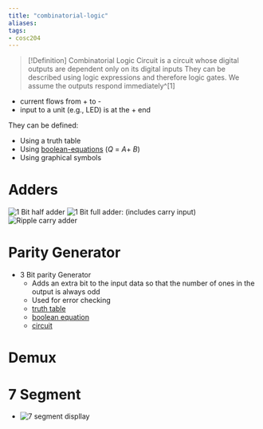 ```yaml
---
title: "combinatorial-logic"
aliases:
tags: 
- cosc204
---
```


> [!Definition]
> Combinatorial Logic Circuit is a circuit whose digital outputs are dependent only on its digital inputs
They can be described using logic expressions and therefore logic gates. We assume the outputs respond immediately^[1]

- current flows from + to -
- input to a unit (e.g., LED) is at the + end

They can be defined:
- Using a truth table
- Using [boolean-equations](notes/boolean-equations.md) ($Q\ =\ A+\ B$) 
- Using graphical symbols

# Adders
![1 Bit half adder](https://i.imgur.com/mjCVU4I.png)
![1 Bit full adder: (includes carry input)](https://i.imgur.com/yu6kS83.png)
![Ripple carry adder](https://i.imgur.com/HtEIZ5t.png)

# Parity Generator
- 3 Bit parity Generator
	- Adds an extra bit to the input data so that the number of ones in the output is always odd
	- Used for error checking
	- [truth table](https://i.imgur.com/KDUiJbN.png)
	- [boolean equation](https://i.imgur.com/mwBpnlO.png)
	- [circuit](https://i.imgur.com/tsgDISC.png)

# Demux

# 7 Segment
- ![7 segment displlay](https://i.imgur.com/qtPmtwR.png)